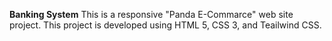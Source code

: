 **Banking System** This is a responsive "Panda E-Commarce" web site project. This project is developed using HTML 5, CSS 3, and Teailwind CSS.
